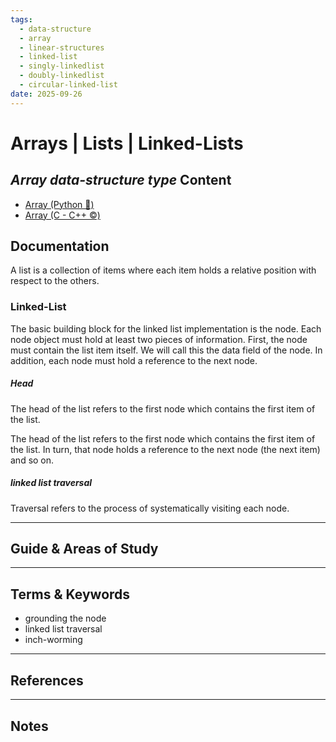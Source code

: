 ```yaml
---
tags:
  - data-structure
  - array
  - linear-structures
  - linked-list
  - singly-linkedlist
  - doubly-linkedlist
  - circular-linked-list
date: 2025-09-26
---
```

Arrays | Lists | Linked-Lists
========

*Array data-structure type*
Content
---------------

* [Array (Python 🐍)](300_Data-Structures/src/Linear-Structures/Array/Python/Array%20(Python%20🐍).md)
* [Array (C - C++ ©️)](./C/Array%20(C%20-%20C++%20©️).md)

Documentation
-------------

A list is a collection of items where each item holds a relative position with respect to the others. 


### Linked-List

The basic building block for the linked list implementation is the node. Each node object must hold at least two pieces of information. First, the node must contain the list item itself. We will call this the data field of the node. In addition, each node must hold a reference to the next node.

##### **Head**

The head of the list refers to the first node which contains the first item of the list.

The head of the list refers to the first node which contains the first item of the list. In turn, that node holds a reference to the next node (the next item) and so on. 


##### linked list traversal

Traversal refers to the process of systematically visiting each node. 

-----------------------------------------------------------------------------------------------------

Guide & Areas of Study
-----------------------



-----------------------------------------------------------------------------------------------------

Terms & Keywords
----------------

- grounding the node
- linked list traversal
- inch-worming

-----------------------------------------------------------------------------------------------------

References
----------



-----------------------------------------------------------------------------------------------------

Notes
-----